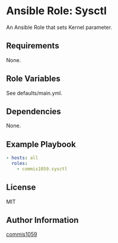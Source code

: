 Ansible Role: Sysctl
=========

An Ansible Role that sets Kernel parameter.

Requirements
------------

None.

Role Variables
--------------

See defaults/main.yml.

Dependencies
------------

None.

Example Playbook
----------------

```yaml
- hosts: all
  roles:
    - commis1059.sysctl
```

License
-------

MIT

Author Information
------------------

[commis1059](https://github.com/commis1059)

